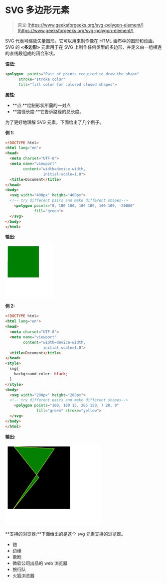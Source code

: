 # SVG 多边形元素

> 原文:[https://www.geeksforgeeks.org/svg-polygon-element/](https://www.geeksforgeeks.org/svg-polygon-element/)

SVG 代表可缩放矢量图形。它可以用来制作像在 HTML 画布中的图形和动画。SVG 的 **<多边形>** 元素用于在 SVG 上制作任何类型的多边形，并定义由一组相连的直线段组成的闭合形状。

**语法:**

```html
<polygon  points="Pair of points required to draw the shape"
      stroke="stroke color"
      fill="fill color for colored closed shapes">
```

**属性:**

*   **点:**绘制形状所需的一对点
*   **路径长度:**它告诉路径的总长度。

为了更好地理解 <polygon>SVG 元素，下面给出了几个例子。</polygon>

**例 1:**

```html
<!DOCTYPE html>
<html lang="en">
<head>
  <meta charset="UTF-8">
  <meta name="viewport" 
        content="width=device-width,
                 initial-scale=1.0">
  <title>Document</title>
</head>
<body>
  <svg width="400px" height="400px">
  <!-- try different pairs and make different shapes-->
    <polygon points="0, 100 100, 100 100, 100 100, -20000" 
             fill="green">
  </svg>
</body>
</html>
```

**输出:**

![](img/cda877c71d13d53c36d64f6cd6edb925.png)

**例 2:**

```html
<!DOCTYPE html>
<html lang="en">
<head>
  <meta charset="UTF-8">
  <meta name="viewport" 
        content="width=device-width,
                 initial-scale=1.0">
  <title>Document</title>
</head>
<style>
  svg{
    background-color: black;
  }
</style>
<body>
  <svg width="200px" height="200px">
  <!-- try different pairs and make different shapes-->
    <polygon points="100, 100 15, 205 150, 7 20, 0"
              fill="green" stroke="yellow">
  </svg>
</body>
</html>
```

**输出:**

![](img/ab5a46c0fdfb3077c0634ec6d8e3ec42.png)

**支持的浏览器:**下面给出的是这个 svg 元素支持的浏览器。

*   铬
*   边缘
*   歌剧
*   微软公司出品的 web 浏览器
*   旅行队
*   火狐浏览器